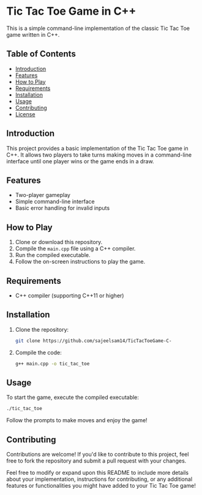# Tic Tac Toe Game in C++

This is a simple command-line implementation of the classic Tic Tac Toe game written in C++.

## Table of Contents

- [Introduction](#introduction)
- [Features](#features)
- [How to Play](#how-to-play)
- [Requirements](#requirements)
- [Installation](#installation)
- [Usage](#usage)
- [Contributing](#contributing)
- [License](#license)

## Introduction

This project provides a basic implementation of the Tic Tac Toe game in C++. It allows two players to take turns making moves in a command-line interface until one player wins or the game ends in a draw.

## Features

- Two-player gameplay
- Simple command-line interface
- Basic error handling for invalid inputs

## How to Play

1. Clone or download this repository.
2. Compile the `main.cpp` file using a C++ compiler.
3. Run the compiled executable.
4. Follow the on-screen instructions to play the game.

## Requirements

- C++ compiler (supporting C++11 or higher)

## Installation

1. Clone the repository:

    ```bash
    git clone https://github.com/sajeelsam14/TicTacToeGame-C-
    ```

2. Compile the code:

    ```bash
    g++ main.cpp -o tic_tac_toe
    ```

## Usage

To start the game, execute the compiled executable:

```bash
./tic_tac_toe
```

Follow the prompts to make moves and enjoy the game!

## Contributing

Contributions are welcome! If you'd like to contribute to this project, feel free to fork the repository and submit a pull request with your changes.


Feel free to modify or expand upon this README to include more details about your implementation, instructions for contributing, or any additional features or functionalities you might have added to your Tic Tac Toe game!
